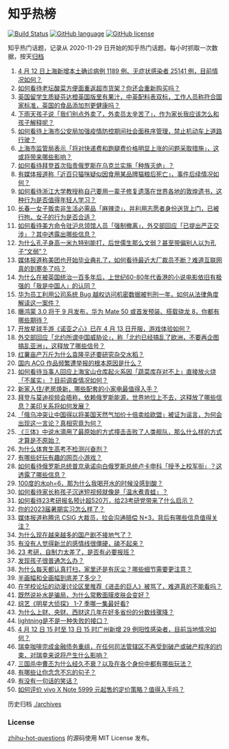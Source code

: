 # 知乎热榜
[![Build Status](https://github.com/ToWeLong/zhihu-hot-questions/workflows/CI/badge.svg)](https://github.com/ToWeLong/zhihu-hot-questions/actions)
[![GitHub language](https://img.shields.io/badge/language-golang-orange.svg)](https://golang.org/)
[![GitHub license](https://img.shields.io/github/license/ToWeLong/zhihu-hot-questions)](https://github.com/ToWeLong/zhihu-hot-questions/blob/main/LICENSE)

知乎热门话题，记录从 2020-11-29 日开始的知乎热门话题。每小时抓取一次数据，按天[归档](./archives)

<!-- BEGIN -->

1. [4 月 12 日上海新增本土确诊病例 1189 例、无症状感染者 25141 例，目前情况如何？](https://www.zhihu.com/question/527624299)
1. [如何看待老坛酸菜方便面重返超市货架？你还会重新购买吗？](https://www.zhihu.com/question/527515767)
1. [英国留学生质疑芬达橙英国版里有果汁，中英配料表双标，工作人员称符合国家标准，英国的食品添加剂更健康吗？](https://www.zhihu.com/question/527348464)
1. [下雨天孩子说「我们别点外卖了，外卖员太辛苦了」，作为家长我应该怎么和孩子解释呢？](https://www.zhihu.com/question/520564499)
1. [如何看待上海市公安局加强疫情防控期间社会面秩序管理，禁止机动车上道路行驶？](https://www.zhihu.com/question/527638586)
1. [上海市监管局表示「将对快递费和跑腿费价格明显上涨的问题采取措施」，这或将带来哪些影响？](https://www.zhihu.com/question/527651640)
1. [如何看待拜登首次指责俄罗斯在乌克兰实施「种族灭绝」？](https://www.zhihu.com/question/527661221)
1. [有媒体报道称「近百只猫咪疑似因食用某品牌猫粮后死亡」，事件后续情况如何？](https://www.zhihu.com/question/527673617)
1. [如何看待浙江大学教授称自己要用一辈子修复遗落在世界各地的敦煌遗书，这种行为是否值得年轻人学习？](https://www.zhihu.com/question/527278602)
1. [长春一女子贩卖非生活必需品「麻辣烫」，并利用志愿者身份送货上门，已被行拘，女子的行为是否合适？](https://www.zhihu.com/question/527652517)
1. [如何看待美方命令驻沪总领馆人员「强制撤离」，外交部回应「已提出严正交涉」？其中透露出哪些信息？](https://www.zhihu.com/question/527498647)
1. [为什么孔子身高一米九特别能打，后世儒生那么文弱？甚至带偏别人以为孔子“文弱”？](https://www.zhihu.com/question/487507246)
1. [媒体报道称美团也开始毕业典礼了，如何看待最近大厂裁员不断？难道互联网真的到寒冬了吗？](https://www.zhihu.com/question/527229030)
1. [为什么在被英国统治一百多年后，上世纪60-80年代香港的小说电影依旧有极强的「我是中国人」的认同？](https://www.zhihu.com/question/40148819)
1. [华为员工利用公司系统 Bug 越权访问机密数据被判刑一年，如何从法律角度解读这一案件？](https://www.zhihu.com/question/527455181)
1. [曝鸿蒙 3.0 将于 9 月发布，华为 Mate 50 或首发预装、搭载骁龙 8，你都有哪些期待？](https://www.zhihu.com/question/527228153)
1. [开放星球手游《诺亚之心》已在 4 月 13 日开服，游戏体验如何？](https://www.zhihu.com/question/527661922)
1. [外交部回应「北约所谓中国威胁论」，称「北约已经搞乱了欧洲，不要再企图搞乱亚洲」，这释放了哪些信号？](https://www.zhihu.com/question/527299633)
1. [红薯亩产万斤为什么袁隆平还要研究杂交水稻？](https://www.zhihu.com/question/438325701)
1. [国内 ACG 作品频繁遭举报的根本原因是什么？](https://www.zhihu.com/question/522440153)
1. [如何看待当事人回应上海宝山仓库起火系因「蔬菜库存对不上」直接放火烧「不属实」？目前调查情况如何？](https://www.zhihu.com/question/527529734)
1. [新家入住/老房焕新，哪些配套的小家电最值得入手？](https://www.zhihu.com/question/527498393)
1. [拜登与莫迪视频会晤称，依赖俄罗斯能源，世界地位上不去，这释放了哪些信息？美印关系将如何发展？](https://www.zhihu.com/question/527474769)
1. [「俄乌冲突让中国得以将美国天然气加价十倍卖给欧盟」被证为谣言，为何会出现这一言论？真相究竟为何？](https://www.zhihu.com/question/527675614)
1. [《三体》中说水滴用了最原始的方式撞击击败了人类舰队，那么什么样的方式才算是不原始？](https://www.zhihu.com/question/427829631)
1. [为什么体育生高考不检测兴奋剂？](https://www.zhihu.com/question/478204524)
1. [有哪些好玩有趣的网页小游戏？](https://www.zhihu.com/question/31435444)
1. [如何看待俄罗斯总统普京承诺向白俄罗斯总统卢卡申科「授予上校军衔」？这透露了哪些信息？](https://www.zhihu.com/question/527668285)
1. [100度的水ph=6，那为什么我喝开水的时候没感到酸？](https://www.zhihu.com/question/526594299)
1. [如何看待家长称孩子沉迷短视频就像是「温水煮青蛙」？](https://www.zhihu.com/question/527433463)
1. [如何看待23考研报名预计超520万，给23考研党带来了什么启示？](https://www.zhihu.com/question/527271140)
1. [你的2023届暑期实习怎么样了？](https://www.zhihu.com/question/456887860)
1. [媒体报道称腾讯 CSIG 大裁员，拉会沟通赔偿 N+3，背后有哪些信息值得关注？](https://www.zhihu.com/question/526893316)
1. [为什么现在越来越多的国产剧不接地气了？](https://www.zhihu.com/question/394331280)
1. [有没有人觉得新兰的感情线很僵硬，磕不起来？](https://www.zhihu.com/question/514323674)
1. [23 考研，自制力太差了，是否有必要报班？](https://www.zhihu.com/question/527436265)
1. [发现孩子很普通怎么办？](https://www.zhihu.com/question/412620700)
1. [为什么每天都认真打扫，家里还是有灰尘？哪些细节需要更注意？](https://www.zhihu.com/question/527479434)
1. [半画幅和全画幅到底差了多少？](https://www.zhihu.com/question/447539606)
1. [在学校论坛的动漫讨论区里推荐《进击的巨人》被骂了，难道真的不能看吗？](https://www.zhihu.com/question/525100555)
1. [既然说补水是骗局，为什么常敷面膜皮肤会变好？](https://www.zhihu.com/question/54806519)
1. [综艺《明星大侦探》 1-7 季哪一集最好看?](https://www.zhihu.com/question/519286533)
1. [为什么上财、央财、西财这几年在好多省份的分数线骤降？](https://www.zhihu.com/question/523701352)
1. [lightning是不是一种失败的接口？](https://www.zhihu.com/question/493240244)
1. [4 月 12 日 15 时至 13 日 15 时广州新增 29 例阳性感染者，目前当地情况如何？](https://www.zhihu.com/question/527724846)
1. [瑞幸咖啡完成金融债务重组，在任何司法管辖区不再受到破产或破产程序的约束，对瑞幸来说将产生什么影响？](https://www.zhihu.com/question/527339436)
1. [三国杀中曹丕为什么经久不衰？以及在各个身份中都有哪些玩法？](https://www.zhihu.com/question/521832186)
1. [有哪些让你念念不忘的句子？](https://www.zhihu.com/question/525958384)
1. [有没有一句话的笑话？](https://www.zhihu.com/question/463353728)
1. [如何评价 vivo X Note 5999 元起售的定价策略？值得入手吗？](https://www.zhihu.com/question/527349005)

<!-- END -->

历史归档 [./archives](./archives)


### License
[zhihu-hot-questions](https://github.com/towelong/zhihu-hot-questions) 的源码使用 MIT License 发布。